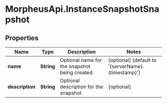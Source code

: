 # MorpheusApi.InstanceSnapshotSnapshot

## Properties

Name | Type | Description | Notes
------------ | ------------- | ------------- | -------------
**name** | **String** | Optional name for the snapshot being created. | [optional] [default to &#39;{serverName}.{timestamp}&#39;]
**description** | **String** | Optional description for the snapshot | [optional] 



